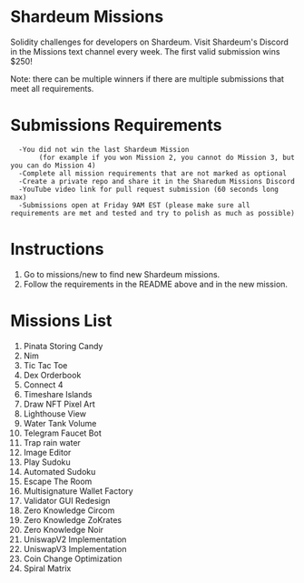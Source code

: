 # Shardeum Missions

Solidity challenges for developers on Shardeum.
Visit Shardeum's Discord in the Missions text channel every week.
The first valid submission wins $250!

Note: there can be multiple winners if there are multiple submissions that meet all requirements.

# Submissions Requirements

      -You did not win the last Shardeum Mission 
           (for example if you won Mission 2, you cannot do Mission 3, but you can do Mission 4)
      -Complete all mission requirements that are not marked as optional
      -Create a private repo and share it in the Sharedum Missions Discord
      -YouTube video link for pull request submission (60 seconds long max)
      -Submissions open at Friday 9AM EST (please make sure all requirements are met and tested and try to polish as much as possible)

# Instructions

1. Go to missions/new to find new Shardeum missions.
2. Follow the requirements in the README above and in the new mission.

# Missions List

1. Pinata Storing Candy
2. Nim
3. Tic Tac Toe
4. Dex Orderbook
5. Connect 4
6. Timeshare Islands
7. Draw NFT Pixel Art
8. Lighthouse View
9. Water Tank Volume
10. Telegram Faucet Bot
11. Trap rain water
12. Image Editor
13. Play Sudoku
14. Automated Sudoku
15. Escape The Room
16. Multisignature Wallet Factory
17. Validator GUI Redesign
18. Zero Knowledge Circom
19. Zero Knowledge ZoKrates
20. Zero Knowledge Noir
21. UniswapV2 Implementation
22. UniswapV3 Implementation
23. Coin Change Optimization
24. Spiral Matrix
